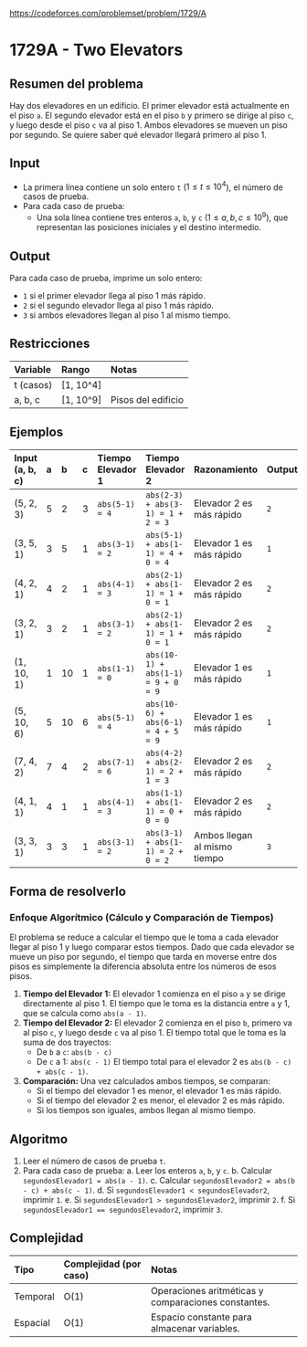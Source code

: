 https://codeforces.com/problemset/problem/1729/A

# 1729A - Two Elevators

## Resumen del problema
Hay dos elevadores en un edificio. El primer elevador está actualmente en el piso `a`. El segundo elevador está en el piso `b` y primero se dirige al piso `c`, y luego desde el piso `c` va al piso 1. Ambos elevadores se mueven un piso por segundo. Se quiere saber qué elevador llegará primero al piso 1.

## Input
-   La primera línea contiene un solo entero `t` ($1 \le t \le 10^4$), el número de casos de prueba.
-   Para cada caso de prueba:
    -   Una sola línea contiene tres enteros `a`, `b`, y `c` ($1 \le a, b, c \le 10^9$), que representan las posiciones iniciales y el destino intermedio.

## Output
Para cada caso de prueba, imprime un solo entero:
-   `1` si el primer elevador llega al piso 1 más rápido.
-   `2` si el segundo elevador llega al piso 1 más rápido.
-   `3` si ambos elevadores llegan al piso 1 al mismo tiempo.

## Restricciones

| Variable     | Rango      | Notas                               |
| :----------- | :--------- | :---------------------------------- |
| t (casos)    | [1, 10^4]  |                                     |
| a, b, c      | [1, 10^9]  | Pisos del edificio                  |

## Ejemplos

| Input (a, b, c) | a | b | c | Tiempo Elevador 1 | Tiempo Elevador 2 | Razonamiento | Output |
| :-------------- | :- | :- | :- | :---------------- | :---------------- | :----------- | :----- |
| (5, 2, 3)       | 5 | 2 | 3 | `abs(5-1) = 4`    | `abs(2-3) + abs(3-1) = 1 + 2 = 3` | Elevador 2 es más rápido | `2`    |
| (3, 5, 1)       | 3 | 5 | 1 | `abs(3-1) = 2`    | `abs(5-1) + abs(1-1) = 4 + 0 = 4` | Elevador 1 es más rápido | `1`    |
| (4, 2, 1)       | 4 | 2 | 1 | `abs(4-1) = 3`    | `abs(2-1) + abs(1-1) = 1 + 0 = 1` | Elevador 2 es más rápido | `2`    |
| (3, 2, 1)       | 3 | 2 | 1 | `abs(3-1) = 2`    | `abs(2-1) + abs(1-1) = 1 + 0 = 1` | Elevador 2 es más rápido | `2`    |
| (1, 10, 1)      | 1 | 10 | 1 | `abs(1-1) = 0`    | `abs(10-1) + abs(1-1) = 9 + 0 = 9` | Elevador 1 es más rápido | `1`    |
| (5, 10, 6)      | 5 | 10 | 6 | `abs(5-1) = 4`    | `abs(10-6) + abs(6-1) = 4 + 5 = 9` | Elevador 1 es más rápido | `1`    |
| (7, 4, 2)       | 7 | 4 | 2 | `abs(7-1) = 6`    | `abs(4-2) + abs(2-1) = 2 + 1 = 3` | Elevador 2 es más rápido | `2`    |
| (4, 1, 1)       | 4 | 1 | 1 | `abs(4-1) = 3`    | `abs(1-1) + abs(1-1) = 0 + 0 = 0` | Elevador 2 es más rápido | `2`    |
| (3, 3, 1)       | 3 | 3 | 1 | `abs(3-1) = 2`    | `abs(3-1) + abs(1-1) = 2 + 0 = 2` | Ambos llegan al mismo tiempo | `3`    |

## Forma de resolverlo

### Enfoque Algorítmico (Cálculo y Comparación de Tiempos)
El problema se reduce a calcular el tiempo que le toma a cada elevador llegar al piso 1 y luego comparar estos tiempos. Dado que cada elevador se mueve un piso por segundo, el tiempo que tarda en moverse entre dos pisos es simplemente la diferencia absoluta entre los números de esos pisos.

1.  **Tiempo del Elevador 1:** El elevador 1 comienza en el piso `a` y se dirige directamente al piso 1. El tiempo que le toma es la distancia entre `a` y 1, que se calcula como `abs(a - 1)`.
2.  **Tiempo del Elevador 2:** El elevador 2 comienza en el piso `b`, primero va al piso `c`, y luego desde `c` va al piso 1. El tiempo total que le toma es la suma de dos trayectos:
    *   De `b` a `c`: `abs(b - c)`
    *   De `c` a 1: `abs(c - 1)`
    El tiempo total para el elevador 2 es `abs(b - c) + abs(c - 1)`.
3.  **Comparación:** Una vez calculados ambos tiempos, se comparan:
    *   Si el tiempo del elevador 1 es menor, el elevador 1 es más rápido.
    *   Si el tiempo del elevador 2 es menor, el elevador 2 es más rápido.
    *   Si los tiempos son iguales, ambos llegan al mismo tiempo.

## Algoritmo
1.  Leer el número de casos de prueba `t`.
2.  Para cada caso de prueba:
    a.  Leer los enteros `a`, `b`, y `c`.
    b.  Calcular `segundosElevador1 = abs(a - 1)`.
    c.  Calcular `segundosElevador2 = abs(b - c) + abs(c - 1)`.
    d.  Si `segundosElevador1 < segundosElevador2`, imprimir `1`.
    e.  Si `segundosElevador1 > segundosElevador2`, imprimir `2`.
    f.  Si `segundosElevador1 == segundosElevador2`, imprimir `3`.

## Complejidad

| Tipo     | Complejidad (por caso) | Notas                               |
| :------- | :--------------------- | :---------------------------------- |
| Temporal | O(1)                   | Operaciones aritméticas y comparaciones constantes. |
| Espacial | O(1)                   | Espacio constante para almacenar variables. |